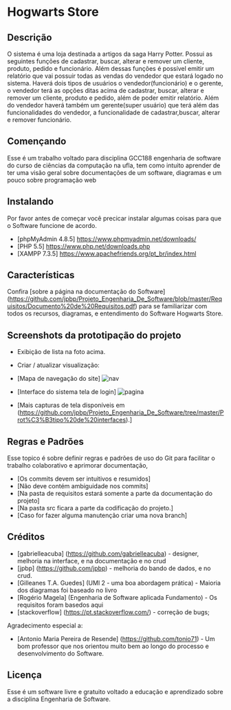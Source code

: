 # Hogwarts Store

## Descrição
O sistema é uma loja destinada a artigos da saga Harry Potter. Possui as seguintes funções de cadastrar, buscar, alterar e remover um cliente, produto, pedido e funcionário. Além dessas funções é possível emitir um relatório que vai possuir todas as vendas do vendedor que estará logado no sistema.
Haverá dois tipos de usuários o vendedor(funcionário) e o gerente, o vendedor terá as opções ditas acima de cadastrar, buscar, alterar e remover um cliente, produto e pedido, além de poder emitir relatório. Além do vendedor haverá também um gerente(super
usuário) que terá além das funcionalidades do vendedor, a funcionalidade de cadastrar,buscar, alterar e remover funcionário. 

## Començando

Esse é um trabalho voltado para disciplina GCC188 engenharia de software do curso de ciências da computação na ufla, tem como intuito aprender de ter uma visão geral sobre documentações de um software, diagramas e um pouco sobre programação web

## Instalando

Por favor antes de começar você precicar instalar algumas coisas para que o Software funcione de acordo.
- [phpMyAdmin 4.8.5] https://www.phpmyadmin.net/downloads/
- [PHP 5.5] https://www.php.net/downloads.php
- [XAMPP 7.3.5] https://www.apachefriends.org/pt_br/index.html

## Características

Confira [sobre a página na documentação do Software] (https://github.com/jpbp/Projeto_Engenharia_De_Software/blob/master/Requisitos/Documento%20de%20Requisitos.pdf) para se familiarizar com todos os recursos, diagramas, e entendimento do Software Hogwarts Store.


## Screenshots da prototipação do projeto

- Exibição de lista na foto acima.
- Criar / atualizar visualização:
- [Mapa de navegação do site]
![nav](https://github.com/jpbp/Projeto_Engenharia_De_Software/blob/master/Prot%C3%B3tipo%20de%20interfaces/MapaNavega%C3%A7ao/Mapa%20Funcion%C3%A1rio.PNG)
- [Interface do sistema tela de login]
![pagina](https://github.com/jpbp/Projeto_Engenharia_De_Software/blob/master/Prot%C3%B3tipo%20de%20interfaces/Tela%20Principal%20-%20Alvo.png)

- [Mais capturas de tela disponíveis em (https://github.com/jpbp/Projeto_Engenharia_De_Software/tree/master/Prot%C3%B3tipo%20de%20interfaces).]


## Regras e Padrões
Esse topico é sobre definir regras e padrões de uso do Git para facilitar o trabalho colaborativo e aprimorar documentação, 

- [Os commits devem ser intuitivos e resumidos]
- [Não deve contém ambiguidade nos commits]
- [Na pasta de requisitos estará somente a parte da documentação do projeto]
- [Na pasta src ficara a parte da codificação do projeto.]
- [Caso for fazer alguma manutenção criar uma nova branch]

## Créditos

- [gabrielleacuba] (https://github.com/gabrielleacuba) - designer, melhoria na interface, e na documentação e no crud
- [jpbp] (https://github.com/jpbp) - melhoria do bando de dados, e no crud.
- [Gilleanes T.A. Guedes] (UMl 2 - uma boa abordagem prática) - Maioria dos diagramas foi baseado no livro
- [Rogério Magela] (Engenharia de Software aplicada Fundamento) - Os requisitos foram basedos aqui
- [stackoverflow] (https://pt.stackoverflow.com/) - correção de bugs;


Agradecimento especial a:
- [Antonio Maria Pereira de Resende] (https://github.com/tonio71) - Um bom professor que nos orientou muito bem ao longo do processo e desenvolvimento do Software.

## Licença 

Esse é  um software livre e gratuito voltado a educação e aprendizado sobre a disciplina Engenharia de Software.











